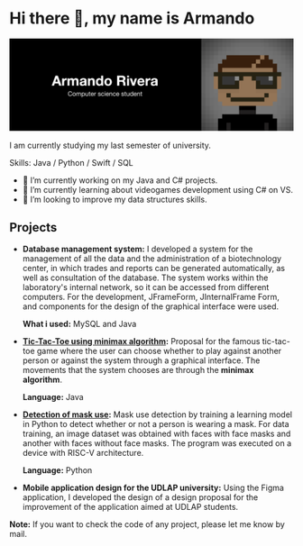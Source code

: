 # Hi there 👋, my name is Armando

![](https://raw.githubusercontent.com/mandorc/mandorc/main/assets/banner_black.png)

I am currently studying my last semester of university.

Skills: Java / Python / Swift / SQL

- 🔭 I’m currently working on my Java and C# projects. 
- 🌱 I’m currently learning about videogames development using C# on VS. 
- 🤔 I’m looking to improve my data structures skills. 


## Projects

- **Database management system:** I developed a system for the management of all the data and the administration of a biotechnology center, in which trades and reports can be generated automatically, as well as consultation of the database. The system works within the laboratory's internal network, so it can be accessed from different computers. For the development, JFrameForm, JInternalFrame Form, and components for the design of the graphical interface were used.

   **What i used:** MySQL and Java

 - **[Tic-Tac-Toe using minimax algorithm](https://github.com/mandorc/Tic-Tac-Toe-Project):** Proposal for the famous tic-tac-toe game where the user can choose whether to play against another person or against the system through a graphical interface. The movements that the system chooses are through the **minimax algorithm**.

   **Language:** Java

 - **[Detection of mask use](#):** Mask use detection by training a learning model in Python to detect whether or not a person is wearing a mask. For data training, an image dataset was obtained with faces with face masks and another with faces without face masks. The program was executed on a device with RISC-V architecture.

   **Language:** Python

- **Mobile application design for the UDLAP university:** Using the Figma application, I developed the design of a design proposal for the improvement of the application aimed at UDLAP students.


**Note:** If you want to check the code of any project, please let me know by mail.
